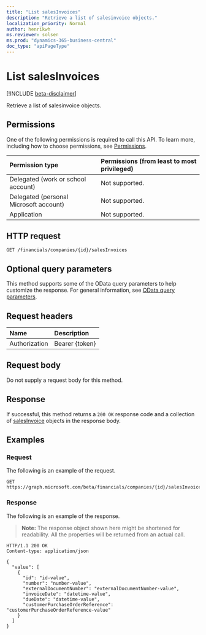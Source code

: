 ```yaml
---
title: "List salesInvoices"
description: "Retrieve a list of salesinvoice objects."
localization_priority: Normal
author: henrikwh
ms.reviewer: solsen
ms.prod: "dynamics-365-business-central"
doc_type: "apiPageType"
---
```


# List salesInvoices

[!INCLUDE [beta-disclaimer](../../includes/beta-disclaimer.md)]

Retrieve a list of salesinvoice objects.

## Permissions

One of the following permissions is required to call this API. To learn more, including how to choose permissions, see [Permissions](/graph/permissions-reference).

| Permission type                        | Permissions (from least to most privileged) |
|:---------------------------------------|:--------------------------------------------|
| Delegated (work or school account)     | Not supported. |
| Delegated (personal Microsoft account) | Not supported. |
| Application                            | Not supported. |

## HTTP request

<!-- { "blockType": "ignored" } -->

```http
GET /financials/companies/{id}/salesInvoices
```

## Optional query parameters

This method supports some of the OData query parameters to help customize the response. For general information, see [OData query parameters](/graph/query-parameters).

## Request headers

| Name      |Description|
|:----------|:----------|
| Authorization | Bearer {token} |

## Request body

Do not supply a request body for this method.

## Response

If successful, this method returns a `200 OK` response code and a collection of [salesInvoice](../resources/dynamics-salesinvoice.md) objects in the response body.

## Examples

### Request

The following is an example of the request.
<!-- {
  "blockType": "request",
  "name": "get_salesinvoices"
}-->

```http
GET https://graph.microsoft.com/beta/financials/companies/{id}/salesInvoices
```

### Response

The following is an example of the response.

> **Note:** The response object shown here might be shortened for readability. All the properties will be returned from an actual call.

<!-- {
  "blockType": "response",
  "truncated": true,
  "@odata.type": "microsoft.graph.salesInvoice",
  "isCollection": true
} -->

```http
HTTP/1.1 200 OK
Content-type: application/json

{
  "value": [
    {
      "id": "id-value",
      "number": "number-value",
      "externalDocumentNumber": "externalDocumentNumber-value",
      "invoiceDate": "datetime-value",
      "dueDate": "datetime-value",
      "customerPurchaseOrderReference": "customerPurchaseOrderReference-value"
    }
  ]
}
```

<!-- uuid: 16cd6b66-4b1a-43a1-adaf-3a886856ed98
2019-02-04 14:57:30 UTC -->
<!-- {
  "type": "#page.annotation",
  "description": "List salesInvoices",
  "keywords": "",
  "section": "documentation",
  "tocPath": ""
}-->